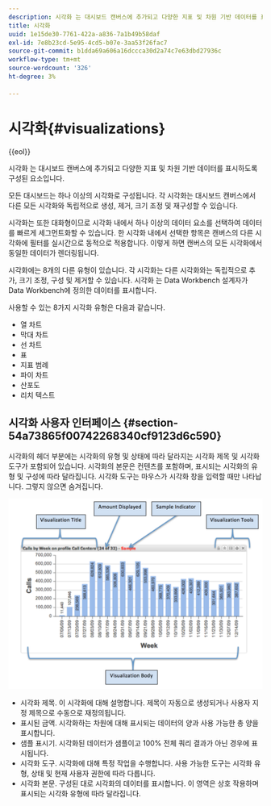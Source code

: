 ```yaml
---
description: 시각화 는 대시보드 캔버스에 추가되고 다양한 지표 및 차원 기반 데이터를 표시하도록 구성된 요소입니다.
title: 시각화
uuid: 1e15de30-7761-422a-a836-7a1b49b58daf
exl-id: 7e8b23cd-5e95-4cd5-b07e-3aa53f26fac7
source-git-commit: b1dda69a606a16dccca30d2a74c7e63dbd27936c
workflow-type: tm+mt
source-wordcount: '326'
ht-degree: 3%

---
```


# 시각화{#visualizations}

{{eol}}

시각화 는 대시보드 캔버스에 추가되고 다양한 지표 및 차원 기반 데이터를 표시하도록 구성된 요소입니다.

모든 대시보드는 하나 이상의 시각화로 구성됩니다. 각 시각화는 대시보드 캔버스에서 다른 모든 시각화와 독립적으로 생성, 제거, 크기 조정 및 재구성할 수 있습니다.

시각화는 또한 대화형이므로 시각화 내에서 하나 이상의 데이터 요소를 선택하여 데이터를 빠르게 세그먼트화할 수 있습니다. 한 시각화 내에서 선택한 항목은 캔버스의 다른 시각화에 필터를 실시간으로 동적으로 적용합니다. 이렇게 하면 캔버스의 모든 시각화에서 동일한 데이터가 렌더링됩니다.

시각화에는 8개의 다른 유형이 있습니다. 각 시각화는 다른 시각화와는 독립적으로 추가, 크기 조정, 구성 및 제거할 수 있습니다. 시각화 는 Data Workbench 설계자가 Data Workbench에 정의한 데이터를 표시합니다.

사용할 수 있는 8가지 시각화 유형은 다음과 같습니다.

* 열 차트
* 막대 차트
* 선 차트
* 표
* 지표 범례
* 파이 차트
* 산포도
* 리치 텍스트

## 시각화 사용자 인터페이스 {#section-54a73865f00742268340cf9123d6c590}

시각화의 헤더 부분에는 시각화의 유형 및 상태에 따라 달라지는 시각화 제목 및 시각화 도구가 포함되어 있습니다. 시각화의 본문은 컨텐츠를 포함하며, 표시되는 시각화의 유형 및 구성에 따라 달라집니다. 시각화 도구는 마우스가 시각화 창을 입력할 때만 나타납니다. 그렇지 않으면 숨겨집니다.

![](assets/visualization.png)

* 시각화 제목. 이 시각화에 대해 설명합니다. 제목이 자동으로 생성되거나 사용자 지정 제목으로 수동으로 재정의됩니다.
* 표시된 금액. 시각화하는 차원에 대해 표시되는 데이터의 양과 사용 가능한 총 양을 표시합니다.
* 샘플 표시기. 시각화된 데이터가 샘플이고 100% 전체 쿼리 결과가 아닌 경우에 표시됩니다.
* 시각화 도구. 시각화에 대해 특정 작업을 수행합니다. 사용 가능한 도구는 시각화 유형, 상태 및 현재 사용자 권한에 따라 다릅니다.
* 시각화 본문. 구성된 대로 시각화의 데이터를 표시합니다. 이 영역은 상호 작용하며 표시되는 시각화 유형에 따라 달라집니다.
